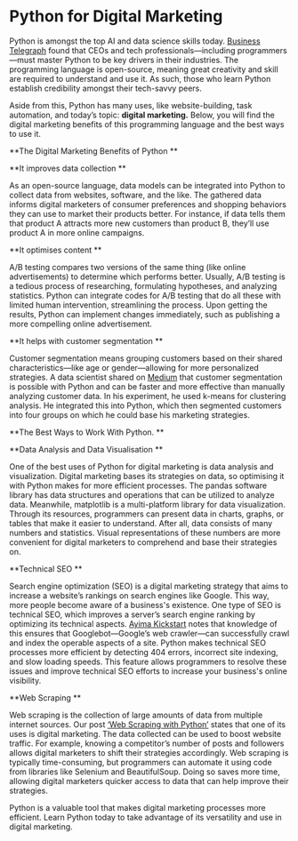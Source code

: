 # Python for Digital Marketing

Python is amongst the top AI and data science skills today. [Business Telegraph](https://www.businesstelegraph.co.uk/top-10-ai-and-data-science-skills-tech-ceos-should-master-analytics-insight/) found that CEOs and tech professionals—including programmers—must master Python to be key drivers in their industries. The programming language is open-source, meaning great creativity and skill are required to understand and use it. As such, those who learn Python establish credibility amongst their tech-savvy peers.

Aside from this, Python has many uses, like website-building, task automation, and today’s topic: **digital marketing.** Below, you will find the digital marketing benefits of this programming language and the best ways to use it.

**The Digital Marketing Benefits of Python
**

**It improves data collection
**

As an open-source language, data models can be integrated into Python to collect data from websites, software, and the like. The gathered data informs digital marketers of consumer preferences and shopping behaviors they can use to market their products better. For instance, if data tells them that product A attracts more new customers than product B, they’ll use product A in more online campaigns.

**It optimises content
**

A/B testing compares two versions of the same thing (like online advertisements) to determine which performs better. Usually, A/B testing is a tedious process of researching, formulating hypotheses, and analyzing statistics. Python can integrate codes for A/B testing that do all these with limited human intervention, streamlining the process. Upon getting the results, Python can implement changes immediately, such as publishing a more compelling online advertisement.

**It helps with customer segmentation
**

Customer segmentation means grouping customers based on their shared characteristics—like age or gender—allowing for more personalized strategies. A data scientist shared on [Medium](https://medium.com/@ugursavci/step-by-step-customer-segmentation-using-k-means-and-pca-in-python-5733822295b6) that customer segmentation is possible with Python and can be faster and more effective than manually analyzing customer data. In his experiment, he used k-means for clustering analysis. He integrated this into Python, which then segmented customers into four groups on which he could base his marketing strategies.

**The Best Ways to Work With Python.
**

**Data Analysis and Data Visualisation
**

One of the best uses of Python for digital marketing is data analysis and visualization. Digital marketing bases its strategies on data, so optimising it with Python makes for more efficient processes. The pandas software library has data structures and operations that can be utilized to analyze data. Meanwhile, matplotlib is a multi-platform library for data visualization. Through its resources, programmers can present data in charts, graphs, or tables that make it easier to understand. After all, data consists of many numbers and statistics. Visual representations of these numbers are more convenient for digital marketers to comprehend and base their strategies on.

**Technical SEO
**

Search engine optimization (SEO) is a digital marketing strategy that aims to increase a website’s rankings on search engines like Google. This way, more people become aware of a business's existence. One type of SEO is technical SEO, which improves a server’s search engine ranking by optimizing its technical aspects. [Ayima Kickstart](https://www.ayima.com/hk/kickstart) notes that knowledge of this ensures that Googlebot—Google’s web crawler—can successfully crawl and index the operable aspects of a site. Python makes technical SEO processes more efficient by detecting 404 errors, incorrect site indexing, and slow loading speeds. This feature allows programmers to resolve these issues and improve technical SEO efforts to increase your business's online visibility.

**Web Scraping
**

Web scraping is the collection of large amounts of data from multiple internet sources. Our post [‘Web Scraping with Python’](https://blog.pythonghana.org/web-scraping-with-python) states that one of its uses is digital marketing. The data collected can be used to boost website traffic. For example, knowing a competitor’s number of posts and followers allows digital marketers to shift their strategies accordingly. Web scraping is typically time-consuming, but programmers can automate it using code from libraries like Selenium and BeautifulSoup. Doing so saves more time, allowing digital marketers quicker access to data that can help improve their strategies.


Python is a valuable tool that makes digital marketing processes more efficient. Learn Python today to take advantage of its versatility and use in digital marketing.
